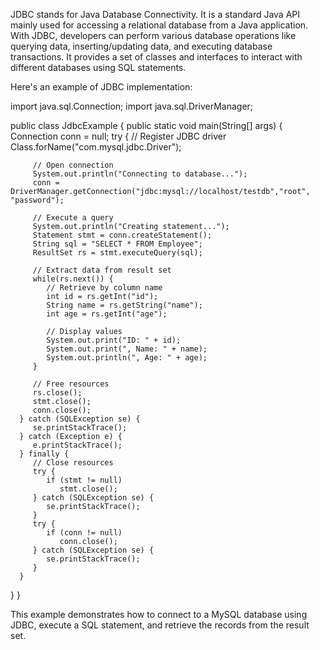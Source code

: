 

JDBC stands for Java Database Connectivity. It is a standard Java API mainly used for accessing a relational database from a Java application. With JDBC, developers can perform various database operations like querying data, inserting/updating data, and executing database transactions. It provides a set of classes and interfaces to interact with different databases using SQL statements.

Here's an example of JDBC implementation:

import java.sql.Connection;
import java.sql.DriverManager;

public class JdbcExample {
   public static void main(String[] args) {
      Connection conn = null;
      try {
         // Register JDBC driver
         Class.forName("com.mysql.jdbc.Driver");

         // Open connection
         System.out.println("Connecting to database...");
         conn = DriverManager.getConnection("jdbc:mysql://localhost/testdb","root", "password");

         // Execute a query
         System.out.println("Creating statement...");
         Statement stmt = conn.createStatement();
         String sql = "SELECT * FROM Employee";
         ResultSet rs = stmt.executeQuery(sql);

         // Extract data from result set
         while(rs.next()) {
            // Retrieve by column name
            int id = rs.getInt("id");
            String name = rs.getString("name");
            int age = rs.getInt("age");

            // Display values
            System.out.print("ID: " + id);
            System.out.print(", Name: " + name);
            System.out.println(", Age: " + age);
         }

         // Free resources
         rs.close();
         stmt.close();
         conn.close();
      } catch (SQLException se) {
         se.printStackTrace();
      } catch (Exception e) {
         e.printStackTrace();
      } finally {
         // Close resources
         try {
            if (stmt != null)
               stmt.close();
         } catch (SQLException se) {
            se.printStackTrace();
         }
         try {
            if (conn != null)
               conn.close();
         } catch (SQLException se) {
            se.printStackTrace();
         }
      }
   }
}

This example demonstrates how to connect to a MySQL database using JDBC, execute a SQL statement, and retrieve the records from the result set.